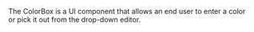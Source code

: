 The ColorBox is&nbsp;a&nbsp;UI component that allows an&nbsp;end user to&nbsp;enter a&nbsp;color or&nbsp;pick it&nbsp;out from the drop-down editor.